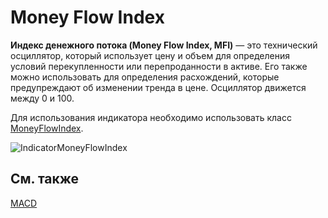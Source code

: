 # Money Flow Index

**Индекс денежного потока (Money Flow Index, MFI)** — это технический осциллятор, который использует цену и объем для определения условий перекупленности или перепроданности в активе. Его также можно использовать для определения расхождений, которые предупреждают об изменении тренда в цене. Осциллятор движется между 0 и 100.

Для использования индикатора необходимо использовать класс [MoneyFlowIndex](../api/StockSharp.Algo.Indicators.MoneyFlowIndex.html). 

![IndicatorMoneyFlowIndex](~/images/IndicatorMoneyFlowIndex.png)

## См. также

[MACD](IndicatorMovingAverageConvergenceDivergence.md)
